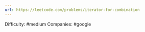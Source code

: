 ```yaml
---
url: https://leetcode.com/problems/iterator-for-combination
---
```


Difficulty: #medium
Companies: #google